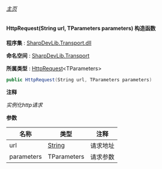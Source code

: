 ###### [主页](./Index.md "主页")

#### HttpRequest(String url, TParameters parameters) 构造函数

**程序集** : [SharpDevLib.Transport.dll](./SharpDevLib.Transport.assembly.md "SharpDevLib.Transport.dll")

**命名空间** : [SharpDevLib.Transport](./SharpDevLib.Transport.namespace.md "SharpDevLib.Transport")

**所属类型** : [HttpRequest](./SharpDevLib.Transport.HttpRequest.1.md "HttpRequest")\<TParameters\>

``` csharp
public HttpRequest(String url, TParameters parameters)
```
**注释**

*实例化http请求*


**参数**

|名称|类型|注释|
|---|---|---|
|url|[String](https://learn.microsoft.com/en-us/dotnet/api/system.string "String")|请求地址|
|parameters|TParameters|请求参数|


